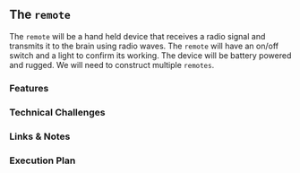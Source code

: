 ## The `remote`

The `remote` will be a hand held device that receives a radio signal and transmits it to the brain using radio waves. The `remote` will have an on/off switch and a light to confirm its working. The device will be battery powered and rugged. We will need to construct multiple `remotes`. 

### Features

### Technical Challenges

### Links & Notes 

### Execution Plan 